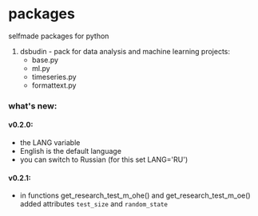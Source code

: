 # packages
selfmade packages for python

1. dsbudin - pack for data analysis and machine learning projects:
    - base.py
    - ml.py
    - timeseries.py
    - formattext.py

### what's new:
#### v0.2.0:
- the LANG variable
- English is the default language
- you can switch to Russian (for this set LANG='RU')
#### v0.2.1:
- in functions get_research_test_m_ohe() and get_research_test_m_oe() added attributes `test_size` and `random_state`
